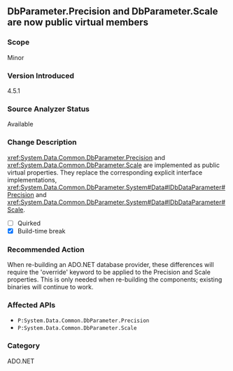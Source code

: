 ## DbParameter.Precision and DbParameter.Scale are now public virtual members

### Scope
Minor

### Version Introduced
4.5.1

### Source Analyzer Status
Available

### Change Description

<xref:System.Data.Common.DbParameter.Precision> and <xref:System.Data.Common.DbParameter.Scale>
are implemented as public virtual properties. They replace the corresponding
explicit interface implementations,
<xref:System.Data.Common.DbParameter.System#Data#IDbDataParameter#Precision> and
<xref:System.Data.Common.DbParameter.System#Data#IDbDataParameter#Scale>.

- [ ] Quirked
- [x] Build-time break

### Recommended Action

When re-building an ADO.NET database provider, these differences will require
the 'override' keyword to be applied to the Precision and Scale properties. This
is only needed when re-building the components; existing binaries will continue
to work.

### Affected APIs
* `P:System.Data.Common.DbParameter.Precision`
* `P:System.Data.Common.DbParameter.Scale`

### Category
ADO.NET

<!-- breaking change id: 68 -->
